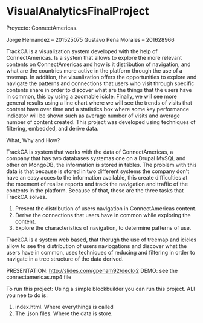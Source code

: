 # VisualAnalyticsFinalProject


Proyecto: ConnectAmericas.

Jorge Hernandez – 201525075
Gustavo Peña Morales – 201628966

TrackCA is a visualization system developed with the help of ConnectAmericas. Is a system that allows to explore the more relevant contents on ConnectAmericas and how is it distribution of navigation, and what are the countries more active in the platform through the use of a treemap. In addition, the visualization offers the opportunities to explore and navigate the patterns and connections that users who visit through specific contents share in order to discover what are the things that the users have in common, this by using a zoomable icicle. Finally, we will see more general results using a line chart where we will see the trends of visits that content have over time and a statistics box where some key performance indicator will be shown such as average number of visits and average number of content created. This project was developed using techniques of filtering, embedded, and derive data.
  
What, Why and How?
  
TrackCA is system that works with the data of ConnectAmericas, a company that has two databases systemas one on a Drupal MySQL and other on MongoDB, the information is stored in tables. The problem with this data is that because is stored in two different systems the company don't have an easy acces to the information available, this create difficulties at the moement of realize reports and track the navigation and traffic of the contents in the platform. Because of that, these are the three tasks that TrackCA solves. 
  
1) Present the distribution of users navigation in ConnectAmericas content. 
2) Derive the connections that users have in common while exploring the content. 
3) Explore the characteristics of navigation, to determine patterns of use. 
  
TrackCA is a system web based, that thorugh the use of treemap and icicles allow to see the distribution of users naviogations and discover what the users have in common, uses techniques of reducing and filtering in order to navigate in a tree structure of the data derived.
  
PRESENTATION: http://slides.com/gpenam92/deck-2
DEMO: see the connectamericas.mp4 file


To run this project:
Using a simple blockbuilder you can run this project. ALl you nee to do is:
1) index.html.  Where everythings is called 
2) The .json files. Where the data is store.



